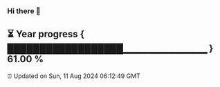 ### Hi there 👋
⏳ Year progress { ██████████████████▁▁▁▁▁▁▁▁▁▁▁▁ } 61.00 %
---
⏰ Updated on Sun, 11 Aug 2024 06:12:49 GMT

